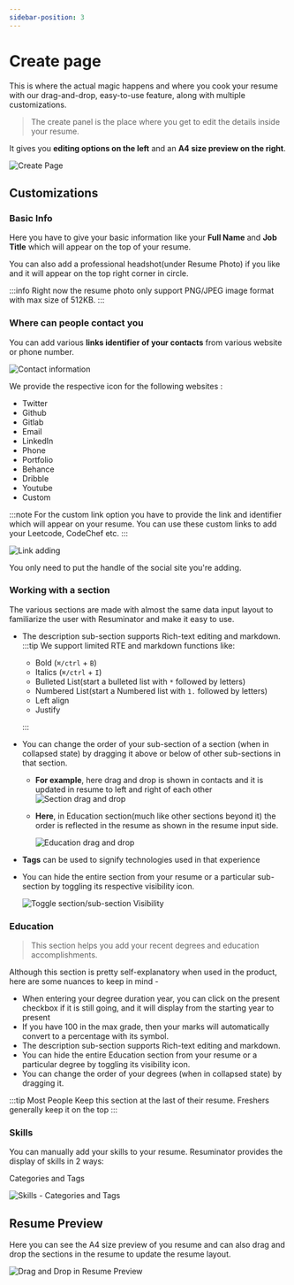 ```yaml
---
sidebar-position: 3
---
```


# Create page

This is where the actual magic happens and where you cook your resume with our
drag-and-drop, easy-to-use feature, along with multiple customizations.

> The create panel is the place where you get to edit the details inside your resume.

It gives you **editing options on the left** and an **A4 size preview on the right**.

![Create Page](/doc_img/create-page.png)

## Customizations

### Basic Info

Here you have to give your basic information like your **Full Name** and **Job Title** which will
appear on the top of your resume.

You can also add a professional headshot(under Resume Photo) if you like and it will appear
on the top right corner in circle.

:::info
Right now the resume photo only support PNG/JPEG image format with max size of 512KB.
:::

### Where can people contact you

You can add various **links identifier of your contacts** from various website or phone number.

![Contact information](/doc_img/contact-illus.png)

We provide the respective icon for the following websites :

- Twitter
- Github
- Gitlab
- Email
- LinkedIn
- Phone
- Portfolio
- Behance
- Dribble
- Youtube
- Custom

:::note
For the custom link option you have to provide the link and identifier which will appear on your resume.
You can use these custom links to add your Leetcode, CodeChef etc.
:::

![Link adding](/gifs/add_link.gif)

You only need to put the handle of the social site you're adding.

### Working with a section

The various sections are made with almost the same data input layout to familiarize
the user with Resuminator and make it easy to use.

- The description sub-section supports Rich-text editing and markdown.
  :::tip
  We support limited RTE and markdown functions like:

  - Bold (`⌘/ctrl` + `B`)
  - Italics (`⌘/ctrl` + `I`)
  - Bulleted List(start a bulleted list with `*` followed by letters)
  - Numbered List(start a Numbered list with `1.` followed by letters)
  - Left align
  - Justify

  :::

- You can change the order of your sub-section of a section (when in collapsed state)
  by dragging it above or below of other sub-sections in that section.

  - **For example**, here drag and drop is shown in contacts and it is updated in resume to left and right of each other
    ![Section drag and drop](/gifs/section_drag.gif)

  - **Here**, in Education section(much like other sections beyond it) the order is
    reflected in the resume as shown in the resume input side.

    ![Education drag and drop](/gifs/edu_dnd.gif)

- **Tags** can be used to signify technologies used in that experience
- You can hide the entire section from your resume or a particular sub-section
  by toggling its respective visibility icon.

  ![Toggle section/sub-section Visibility](/gifs/visible_toggle.gif)

### Education

> This section helps you add your recent degrees and education accomplishments.

Although this section is pretty self-explanatory when used in the product, here are some nuances to keep in mind -

- When entering your degree duration year, you can click on the present checkbox if it is still
  going, and it will display from the starting year to present
- If you have 100 in the max grade, then your marks will automatically convert to a percentage with its symbol.
- The description sub-section supports Rich-text editing and markdown.
- You can hide the entire Education section from your resume or a particular degree by toggling its visibility icon.
- You can change the order of your degrees (when in collapsed state) by dragging it.

:::tip
Most People Keep this section at the last of their resume.
Freshers generally keep it on the top
:::

### Skills

You can manually add your skills to your resume.
Resuminator provides the display of skills in 2 ways:

Categories and Tags

![Skills - Categories and Tags](/doc_img/skills.png)

## Resume Preview

Here you can see the A4 size preview of you resume and can also drag and drop the
sections in the resume to update the resume layout.

![Drag and Drop in Resume Preview](/gifs/drag_drop.gif)
